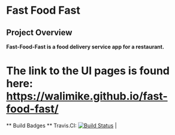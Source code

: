 # Fast Food Fast #
## Project Overview ##
**Fast-Food-Fast is a food delivery service app for a restaurant.**

The link to the UI pages is found here: https://walimike.github.io/fast-food-fast/
=======
**  Build Badges  **
Travis.CI:     [![Build Status](https://travis-ci.org/walimike/fast-food-fast.svg?branch=apiendpoints)](https://travis-ci.org/walimike/fast-food-fast) | 

